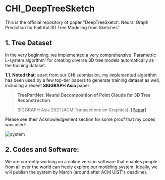 # CHI_DeepTreeSketch

This is the official repository of paper "DeepTreeSketch: Neural Graph Prediction for Faithful 3D Tree Modeling from Sketches".

## 1. Tree Dataset
In the very beginning, we implemented a very comprehensive 'Parametric L-system algorithm' for creating diverse 3D tree models automatically as the training dataset.

**1.1. Noted that**: apart from our CHI submission, my implemented algorithm has been used by a few top-tier papers to generate training dataset as well, including a recent **SIGGRAPH Asia** paper:

> **TreePartNet: Neural Decomposition of Point Clouds for 3D Tree Reconstruction.**
>
> SIGGRAPH Asia 2021 (ACM Transactions on Graphics). [[Papar]](https://vcc.tech/research/2021/TreePartNet) 


Please see their Acknowledgement section for some proof that my codes was used:

![system](https://github.com/RyuZhihao123/CHI_DeepTreeSketch/blob/main/Figures/0-ack.png)



## 2. Codes and Software:


We are currently working on a online version software that enables people from all over the world can freely explore our modeling system.
Ideally, we will publish the system by March (around after ACM UIST's deadline).
